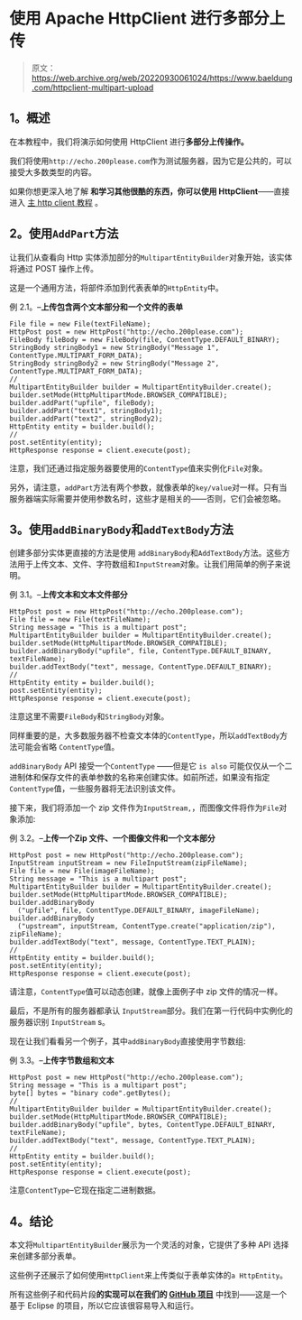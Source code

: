 # 使用 Apache HttpClient 进行多部分上传

> 原文：<https://web.archive.org/web/20220930061024/https://www.baeldung.com/httpclient-multipart-upload>

## **1。概述**

在本教程中，我们将演示如何使用 HttpClient 进行**多部分上传操作。**

我们将使用`http://echo.200please.com`作为测试服务器，因为它是公共的，可以接受大多数类型的内容。

如果你想更深入地了解 **和学习其他很酷的东西，你可以使用 HttpClient**——直接进入 [主 http client 教程](/web/20220831070027/https://www.baeldung.com/httpclient-guide "Cool basic and more advanced things you can do with the HttpClient 4") 。

## **2。使用`AddPart`方法**

让我们从查看向 Http 实体添加部分的`MultipartEntityBuilder`对象开始，该实体将通过 POST 操作上传。

这是一个通用方法，将部件添加到代表表单的`HttpEntity`中。

例 2.1。–**上传包含两个文本部分和一个文件的表单**

```
File file = new File(textFileName);
HttpPost post = new HttpPost("http://echo.200please.com");
FileBody fileBody = new FileBody(file, ContentType.DEFAULT_BINARY);
StringBody stringBody1 = new StringBody("Message 1", ContentType.MULTIPART_FORM_DATA);
StringBody stringBody2 = new StringBody("Message 2", ContentType.MULTIPART_FORM_DATA);
// 
MultipartEntityBuilder builder = MultipartEntityBuilder.create();
builder.setMode(HttpMultipartMode.BROWSER_COMPATIBLE);
builder.addPart("upfile", fileBody);
builder.addPart("text1", stringBody1);
builder.addPart("text2", stringBody2);
HttpEntity entity = builder.build();
//
post.setEntity(entity);
HttpResponse response = client.execute(post);
```

注意，我们还通过指定服务器要使用的`ContentType`值来实例化`File`对象。

另外，请注意，`addPart`方法有两个参数，就像表单的`key/value`对一样。只有当服务器端实际需要并使用参数名时，这些才是相关的——否则，它们会被忽略。

## **3。使用`addBinaryBody`和`addTextBody`方法**

创建多部分实体更直接的方法是使用 `addBinaryBody`和`AddTextBody`方法。这些方法用于上传文本、文件、字符数组和`InputStream`对象。让我们用简单的例子来说明。

例 3.1。–**上传文本和文本文件部分**

```
HttpPost post = new HttpPost("http://echo.200please.com");
File file = new File(textFileName);
String message = "This is a multipart post";
MultipartEntityBuilder builder = MultipartEntityBuilder.create();
builder.setMode(HttpMultipartMode.BROWSER_COMPATIBLE);
builder.addBinaryBody("upfile", file, ContentType.DEFAULT_BINARY, textFileName);
builder.addTextBody("text", message, ContentType.DEFAULT_BINARY);
// 
HttpEntity entity = builder.build();
post.setEntity(entity);
HttpResponse response = client.execute(post);
```

注意这里不需要`FileBody`和`StringBody`对象。

同样重要的是，大多数服务器不检查文本体的`ContentType`，所以`addTextBody`方法可能会省略 `ContentType`值。

`addBinaryBody` API 接受一个`ContentType` ——但是它 `is also` 可能仅仅从一个二进制体和保存文件的表单参数的名称来创建实体。如前所述，如果没有指定`ContentType`值，一些服务器将无法识别该文件。

接下来，我们将添加一个 zip 文件作为`InputStream,`，而图像文件将作为`File`对象添加:

例 3.2。–**上传一个Zip 文件、一个图像文件和一个文本部分**

```
HttpPost post = new HttpPost("http://echo.200please.com");
InputStream inputStream = new FileInputStream(zipFileName);
File file = new File(imageFileName);
String message = "This is a multipart post";
MultipartEntityBuilder builder = MultipartEntityBuilder.create();         
builder.setMode(HttpMultipartMode.BROWSER_COMPATIBLE);
builder.addBinaryBody
  ("upfile", file, ContentType.DEFAULT_BINARY, imageFileName);
builder.addBinaryBody
  ("upstream", inputStream, ContentType.create("application/zip"), zipFileName);
builder.addTextBody("text", message, ContentType.TEXT_PLAIN);
// 
HttpEntity entity = builder.build();
post.setEntity(entity);
HttpResponse response = client.execute(post);
```

请注意，`ContentType`值可以动态创建，就像上面例子中 zip 文件的情况一样。

最后，不是所有的服务器都承认 `InputStream`部分。我们在第一行代码中实例化的服务器识别 `InputStream` s。

现在让我们看看另一个例子，其中`addBinaryBody`直接使用字节数组:

例 3.3。–**上传字节数组和文本**

```
HttpPost post = new HttpPost("http://echo.200please.com");
String message = "This is a multipart post";
byte[] bytes = "binary code".getBytes(); 
// 
MultipartEntityBuilder builder = MultipartEntityBuilder.create();
builder.setMode(HttpMultipartMode.BROWSER_COMPATIBLE);
builder.addBinaryBody("upfile", bytes, ContentType.DEFAULT_BINARY, textFileName);
builder.addTextBody("text", message, ContentType.TEXT_PLAIN);
// 
HttpEntity entity = builder.build();
post.setEntity(entity);
HttpResponse response = client.execute(post);
```

注意`ContentType`–它现在指定二进制数据。

## **4。结论**

本文将`MultipartEntityBuilder`展示为一个灵活的对象，它提供了多种 API 选择来创建多部分表单。

这些例子还展示了如何使用`HttpClient`来上传类似于表单实体的`a HttpEntity`。

所有这些例子和代码片段**的实现可以在我们的 [GitHub 项目](https://web.archive.org/web/20220831070027/https://github.com/eugenp/tutorials/tree/master/apache-httpclient "Github Project with live test showing multipart upload with the HttpClient")** 中找到——这是一个基于 Eclipse 的项目，所以它应该很容易导入和运行。